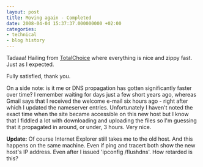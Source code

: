```yaml
---
layout: post
title: Moving again - Completed
date: 2008-04-04 15:37:37.000000000 +02:00
categories:
- technical
- blog history
---
```

Tadaaa! Hailing from [TotalChoice](http://www.totalchoicehosting.com) where everything is nice and zippy fast. Just as I expected.

Fully satisfied, thank you.

On a side note: is it me or DNS propagation has gotten significantly faster over time? I remember waiting for days just a few short years ago, whereas Gmail says that I received the welcome e-mail six hours ago - right after which I updated the nameserver entries. Unfortunately I haven't noted the exact time when the site became accessible on this new host but I know that I fiddled a lot with downloading and uploading the files so I'm guessing that it propagated in around, or under, 3 hours. Very nice.

**Update:** Of course Internet Explorer still takes me to the old host. And this happens on the same machine. Even if ping and tracert both show the new host's IP address. Even after I issued 'ipconfig /flushdns'. How retarded is this?
